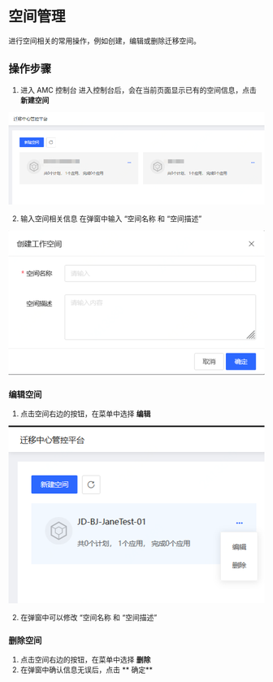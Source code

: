 # 空间管理
进行空间相关的常用操作，例如创建，编辑或删除迁移空间。

## 操作步骤
1. 进入 AMC 控制台
进入控制台后，会在当前页面显示已有的空间信息，点击 **新建空间**

  ![](../../../../../image/AMC/space-list.png)

2. 输入空间相关信息
在弹窗中输入 “空间名称 和 “空间描述”

  ![](../../../../../image/AMC/create-space.png)

### 编辑空间
1. 点击空间右边的按钮，在菜单中选择 **编辑**

  ![](../../../../../image/AMC/space-action.png)

2. 在弹窗中可以修改 “空间名称 和 “空间描述”

### 删除空间
1. 点击空间右边的按钮，在菜单中选择 **删除**
2. 在弹窗中确认信息无误后，点击 ** 确定**
